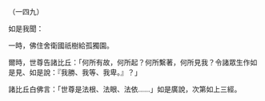 （一四九）

如是我聞：

一時，佛住舍衛國祇樹給孤獨園。

爾時，世尊告諸比丘：「何所有故，何所起？何所繫著，何所見我？令諸眾生作如是見、如是說：『我勝、我等、我卑。』？」

諸比丘白佛言：「世尊是法根、法眼、法依……」如是廣說，次第如上三經。



